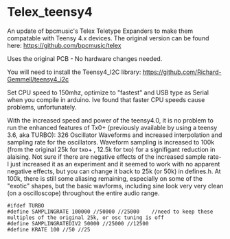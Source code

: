 # Telex_teensy4
An update of bpcmusic's Telex Teletype Expanders to make them compatable with Teensy 4.x devices.     The original version can be found here: https://github.com/bpcmusic/telex

Uses the original PCB - No hardware changes needed.

You will need to install the Teensy4_I2C library:   https://github.com/Richard-Gemmell/teensy4_i2c 


Set CPU speed to 150mhz, optimize to "fastest" and USB type as Serial when you compile in arduino.   Ive found that faster CPU speeds cause problems, unfortunately. 

With the increased speed and power of the teensy4.0, it is no problem to run the enhanced features of Tx0+ (previously available by using a teensy 3.6, aka TURBO): 326 Oscillator Waveforms and increased interpolation and sampling rate for the oscillators.   Waveform sampling is increased to 100k (from the original 25k for txo+ , 12.5k for txo) for a signifigant reduction in alaising. Not sure if there are negative effects of the increased sample rate- I just increased it as an experiment and it seemed to work with no apparent negative effects, but you can change it back to  25k (or 50k) in defines.h.  At 100k, there is still some aliasing remaining, especially on some of the "exotic" shapes, but the basic wavforms, including sine look very very clean (on a oscilloscope) throughout the entire audio range.

    #ifdef TURBO
    #define SAMPLINGRATE 100000 //50000 //25000    //need to keep these multiples of the original 25k, or osc tuning is off
    #define SAMPLINGRATEDIV2 50000 //25000 //12500
    #define KRATE 100 //50 //25
